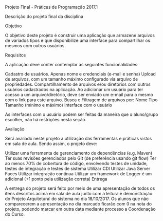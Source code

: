 Projeto Final - Práticas de Programação 2017.1

Descrição do projeto final da disciplina

Objetivo

O objetivo deste projeto é construir uma aplicação que armazene arquivos de variados tipos e que disponibilize uma interface para compartilhar os mesmos com outros usuários.

Requisitos

A aplicação deve conter contemplar as seguintes funcionalidades:

Cadastro de usuários. Apenas nome e credenciais (e-mail e senha)
Upload de arquivos, com um tamanho máximo configurado via arquivo de propriedades.
Compartilhamento de arquivos e/ou diretórios com outros usuários cadastrados na aplicação. Ao adicionar um usuário para ter acesso a um arquivo/diretório, deve ser enviado um e-mail para o mesmo com o link para este arquivo.
Busca e Filtragem de arquivos por:
Nome
Tipo
Tamanho (mínimo e máximo)
Interface com o usuário

As interfaces com o usuário podem ser feitas da maneira que o aluno/grupo escolher, não há restrições nesta seção.

Avaliação

Será avaliado neste projeto a utilização das ferramentas e práticas vistos em sala de aula. Sendo assim, o projeto deve:

Utilizar uma ferramenta de gerenciamento de dependências (e.g. Maven)
Ter suas revisões gerenciados pelo Git (de preferência usando git flow)
Ter ao menos 70% de cobertura de código, envolvendo testes de unidade, testes de integração e testes de sistema
Utilizar CDI
Utilizar Java Server Faces
Utilizar integração contínua
Utilizar um framework de Logger é um adicional (+1 ponto pela utilização correta)
Entrega

A entrega do projeto será feito por meio de uma apresentação de todos os itens descritos acima em sala de aula junto com a leitura e demonstração do Projeto Arquitetural do sistema no dia 18/10/2017. Os alunos que não comparecerem a apresentação no dia marcado ficarão com 0 na nota do projeto, podendo marcar em outra data mediante processo a Coordenação do Curso.
